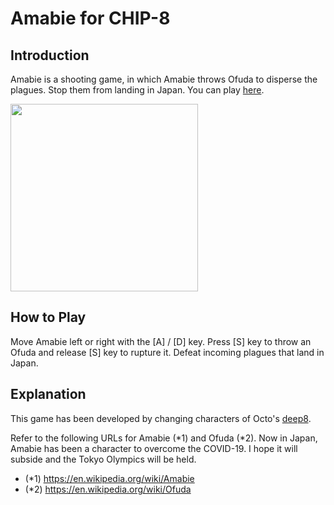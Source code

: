 # Amabie for CHIP-8

## Introduction

Amabie is a shooting game, in which Amabie throws Ofuda to disperse the plagues. 
Stop them from landing in Japan.
You can play [here](https://johnearnest.github.io/Octo/index.html?key=cXOhX6AA).

<img src="https://github.com/jay-kumogata/RetroGames/blob/main/octo/screenshots/amabie03.png" width="300">

## How to Play

Move Amabie left or right with the [A] / [D] key.
Press [S] key to throw an Ofuda and release [S] key to rupture it. 
Defeat incoming plagues that land in Japan.

## Explanation

This game has been developed by changing characters of Octo's [deep8](https://github.com/JohnEarnest/Octo/tree/gh-pages/examples).

Refer to the following URLs for Amabie (*1) and Ofuda (*2). 
Now in Japan, Amabie has been a character to overcome the COVID-19. 
I hope it will subside and the Tokyo Olympics will be held.

- (*1) https://en.wikipedia.org/wiki/Amabie
- (*2) https://en.wikipedia.org/wiki/Ofuda
